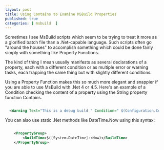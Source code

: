 ```yaml
---
layout: post
title: Using Contains to Examine MSBuild Properties
published: true 
categories: [ msbuild  ]
---
```


Sometimes I see MsBuild scripts which seem to be trying to treat it more 
as a glorified batch file than a .Net-capable language. Such scripts often go 
"around the houses" to accomplish something which could be done fairly simply with 
something like Property Functions.

The kind of thing I mean usually manifests as several declarations of a property, each 
with a different condition or as multiple error or warning tasks, each trapping the same 
thing but with slightly different conditions. 

Using a Property Function makes this so much more elegant and snappier if you are able to 
use MsBuild with .Net 4 or 4.5. Here's an example of a Condition checking the content of 
a property using the String property function Contains.

~~~xml

  <Warning Text="This is a debug build " Condition=" $(Configuration.Contains('Debug')) " />

~~~

You can also use static .Net methods like DateTime.Now using this syntax:

~~~xml

    <PropertyGroup>
        <BuildTime>$([System.DateTime]::Now)</BuildTime>
    </PropertyGroup>    

~~~
